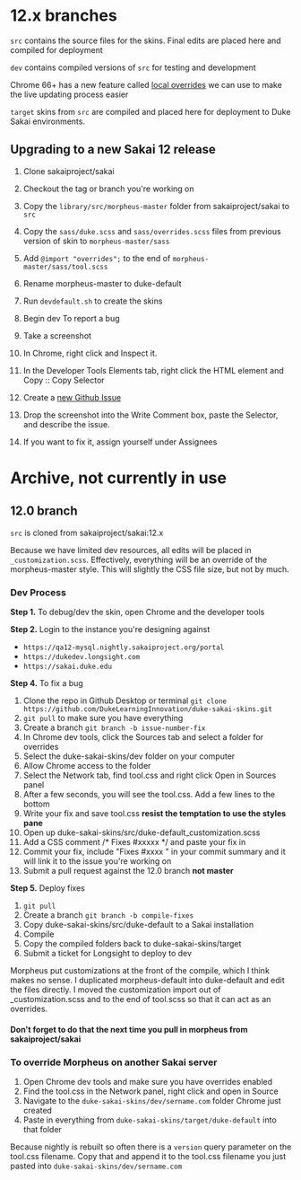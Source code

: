 # 12.x branches

`src` contains the source files for the skins. Final edits are placed here and compiled for deployment

`dev` contains compiled versions of `src` for testing and development

Chrome 66+ has a new feature called [local overrides](https://developers.google.com/web/updates/2018/01/devtools#overrides) we can use to make the live updating process easier

`target` skins from `src` are compiled and placed here for deployment to Duke Sakai environments.

## Upgrading to a new Sakai 12 release
1. Clone sakaiproject/sakai
2. Checkout the tag or branch you're working on
3. Copy the `library/src/morpheus-master` folder from sakaiproject/sakai to `src`
4. Copy the `sass/duke.scss` and `sass/overrides.scss` files from previous version of skin to `morpheus-master/sass`
5. Add `@import "overrides";` to the end of `morpheus-master/sass/tool.scss`
6. Rename morpheus-master to duke-default
7. Run `devdefault.sh` to create the skins
8. Begin dev To report a bug

1. Take a screenshot
2. In Chrome, right click and Inspect it.
3. In the Developer Tools Elements tab, right click the HTML element and Copy :: Copy Selector
4. Create a [new Github Issue](https://github.com/DukeLearningInnovation/duke-sakai-skins/issues/new)
5. Drop the screenshot into the Write Comment box, paste the Selector, and describe the issue.
6. If you want to fix it, assign yourself under Assignees


# Archive, not currently in use

## 12.0 branch

`src` is cloned from sakaiproject/sakai:12.x

Because we have limited dev resources, all edits will be placed in `_customization.scss`.
Effectively, everything will be an override of the morpheus-master style. This will slightly
the CSS file size, but not by much.

### Dev Process

**Step 1.** To debug/dev the skin, open Chrome and the developer tools

**Step 2.** Login to the instance you're designing against

* `https://qa12-mysql.nightly.sakaiproject.org/portal`
* `https://dukedev.longsight.com`
* `https://sakai.duke.edu`



**Step 4.** To fix a bug

1. Clone the repo in Github Desktop or terminal `git clone https://github.com/DukeLearningInnovation/duke-sakai-skins.git`
2. `git pull` to make sure you have everything
3. Create a branch `git branch -b issue-number-fix`
4. In Chrome dev tools, click the Sources tab and select a folder for overrides
5. Select the duke-sakai-skins/dev folder on your computer
6. Allow Chrome access to the folder
7. Select the Network tab, find tool.css and right click Open in Sources panel
8. After a few seconds, you will see the tool.css. Add a few lines to the bottom
9. Write your fix and save tool.css **resist the temptation to use the styles pane**
10. Open up duke-sakai-skins/src/duke-default_customization.scss
11. Add a CSS comment /* Fixes #xxxxx */ and paste your fix in
12. Commit your fix, include "Fixes #xxxx " in your commit summary and it will link it to the issue you're working on
13. Submit a pull request against the 12.0 branch **not master**

**Step 5.** Deploy fixes

1. `git pull`
2. Create a branch `git branch -b compile-fixes`
3. Copy duke-sakai-skins/src/duke-default to a Sakai installation
4. Compile
5. Copy the compiled folders back to duke-sakai-skins/target
6. Submit a ticket for Longsight to deploy to dev

Morpheus put customizations at the front of the compile, which I think makes
no sense. I duplicated morpheus-default into duke-default and edit the files
directly. I moved the customization import out of _customization.scss and to
the end of tool.scss so that it can act as an overrides.

#### Don't forget to do that the next time you pull in morpheus from sakaiproject/sakai

### To override Morpheus on another Sakai server

1. Open Chrome dev tools and make sure you have overrides enabled
2. Find the tool.css in the Network panel, right click and open in Source
3. Navigate to the `duke-sakai-skins/dev/sername.com` folder Chrome just created
4. Paste in everything from `duke-sakai-skins/target/duke-default` into that folder

Because nightly is rebuilt so often there is a `version` query parameter on the tool.css filename. Copy that and append it to the tool.css filename you just pasted into `duke-sakai-skins/dev/sername.com`